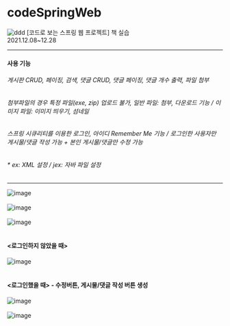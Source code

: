 # codeSpringWeb

![ddd](https://user-images.githubusercontent.com/87554077/148722554-e2c8f626-916c-4de9-9a4a-c168c403cbd5.jpg)
[코드로 보는 스프링 웹 프로젝트] 책 실습  
2021.12.08~12.28
***
#### 사용 기능  
###### 게시판 CRUD, 페이징, 검색, 댓글 CRUD, 댓글 페이징, 댓글 개수 출력, 파일 첨부
###### 첨부파일의 경우 특정 파일(exe, zip) 업로드 불가, 일반 파일: 첨부, 다운로드 기능 / 이미지 파일: 이미지 띄우기, 섬네일
###### 스프링 시큐리티를 이용한 로그인, 아이디 Remember Me 기능 / 로그인한 사용자만 게시물/댓글 작성 가능 + 본인 게시물/댓글만 수정 가능
###### * ex: XML 설정 / jex: 자바 파일 설정
***
![image](https://user-images.githubusercontent.com/87554077/148721837-bbffffc5-fab3-4f9d-a8d1-43e98dbafb04.png)
<br><br>
![image](https://user-images.githubusercontent.com/87554077/148721902-912a972e-0b48-44b4-b2ca-7611fa81b7bb.png)
<br><br>
![image](https://user-images.githubusercontent.com/87554077/148721923-9b0413ed-418f-4149-91bd-4025057b6d7e.png)
<br><br>
#### <로그인하지 않았을 때>
![image](https://user-images.githubusercontent.com/87554077/148721975-d51ab660-dc5b-47f0-adb1-0953330bb73a.png)
<br><br>
#### <로그인했을 때> - 수정버튼, 게시물/댓글 작성 버튼 생성
![image](https://user-images.githubusercontent.com/87554077/148721987-44b0e736-5c53-40ef-9694-e65de09dcf34.png)
<br><br>
![image](https://user-images.githubusercontent.com/87554077/148721996-713fcef6-a455-4179-82c1-ce62385db1ab.png)
